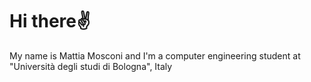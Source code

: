 # Hi there✌️
My name is Mattia Mosconi and I'm a computer engineering student at "Università degli studi di Bologna", Italy
